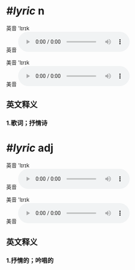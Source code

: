 # ***\#lyric*** n
英音 'lɪrɪk  
英音
<audio src="./media/lyric1_AAC.aac" controls="controls"></audio>

美音 'lɪrɪk  
美音
<audio src="./media/lyric2_AAC.aac" controls="controls"></audio>



  

英文释义
---
### 1.**歌词；抒情诗**  


# ***\#lyric*** adj
英音 'lɪrɪk  
英音
<audio src="./media/lyric1_AAC.aac" controls="controls"></audio>

美音 'lɪrɪk  
美音
<audio src="./media/lyric2_AAC.aac" controls="controls"></audio>



  

英文释义
---
### 1.**抒情的；吟唱的**  


